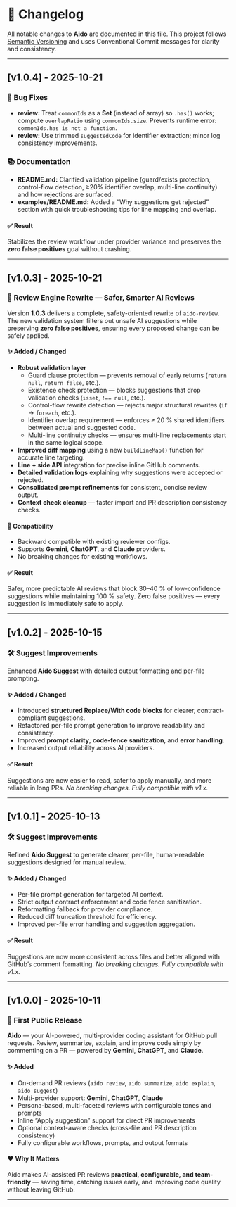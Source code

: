 # 📘 Changelog

All notable changes to **Aido** are documented in this file.
This project follows [Semantic Versioning](https://semver.org/) and uses Conventional Commit messages for clarity and consistency.

---

## [v1.0.4] - 2025-10-21
### 🐛 Bug Fixes
- **review:** Treat `commonIds` as a **Set** (instead of array) so `.has()` works; compute `overlapRatio` using `commonIds.size`. Prevents runtime error: `commonIds.has is not a function`.
- **review:** Use trimmed `suggestedCode` for identifier extraction; minor log consistency improvements.

### 📚 Documentation
- **README.md:** Clarified validation pipeline (guard/exists protection, control-flow detection, ≥20% identifier overlap, multi-line continuity) and how rejections are surfaced.
- **examples/README.md:** Added a “Why suggestions get rejected” section with quick troubleshooting tips for line mapping and overlap.

#### ✅ Result
Stabilizes the review workflow under provider variance and preserves the **zero false positives** goal without crashing.

---

## [v1.0.3] - 2025-10-21
### 🤖 Review Engine Rewrite — Safer, Smarter AI Reviews

Version **1.0.3** delivers a complete, safety-oriented rewrite of `aido-review`.
The new validation system filters out unsafe AI suggestions while preserving **zero false positives**, ensuring every proposed change can be safely applied.

#### ✨ Added / Changed
- **Robust validation layer**
  - Guard clause protection — prevents removal of early returns (`return null`, `return false`, etc.).
  - Existence check protection — blocks suggestions that drop validation checks (`isset`, `!== null`, etc.).
  - Control-flow rewrite detection — rejects major structural rewrites (`if` → `foreach`, etc.).
  - Identifier overlap requirement — enforces ≥ 20 % shared identifiers between actual and suggested code.
  - Multi-line continuity checks — ensures multi-line replacements start in the same logical scope.
- **Improved diff mapping** using a new `buildLineMap()` function for accurate line targeting.
- **Line + side API** integration for precise inline GitHub comments.
- **Detailed validation logs** explaining why suggestions were accepted or rejected.
- **Consolidated prompt refinements** for consistent, concise review output.
- **Context check cleanup** — faster import and PR description consistency checks.

#### 🧩 Compatibility
- Backward compatible with existing reviewer configs.
- Supports **Gemini**, **ChatGPT**, and **Claude** providers.
- No breaking changes for existing workflows.

#### ✅ Result
Safer, more predictable AI reviews that block 30–40 % of low-confidence suggestions while maintaining 100 % safety.
Zero false positives — every suggestion is immediately safe to apply.

---

## [v1.0.2] - 2025-10-15
### 🛠 Suggest Improvements

Enhanced **Aido Suggest** with detailed output formatting and per-file prompting.

#### ✨ Added / Changed
- Introduced **structured Replace/With code blocks** for clearer, contract-compliant suggestions.
- Refactored per-file prompt generation to improve readability and consistency.
- Improved **prompt clarity**, **code-fence sanitization**, and **error handling**.
- Increased output reliability across AI providers.

#### ✅ Result
Suggestions are now easier to read, safer to apply manually, and more reliable in long PRs.
_No breaking changes. Fully compatible with v1.x._

---

## [v1.0.1] - 2025-10-13
### 🛠 Suggest Improvements

Refined **Aido Suggest** to generate clearer, per-file, human-readable suggestions designed for manual review.

#### ✨ Added / Changed
- Per-file prompt generation for targeted AI context.
- Strict output contract enforcement and code fence sanitization.
- Reformatting fallback for provider compliance.
- Reduced diff truncation threshold for efficiency.
- Improved per-file error handling and suggestion aggregation.

#### ✅ Result
Suggestions are now more consistent across files and better aligned with GitHub’s comment formatting.
_No breaking changes. Fully compatible with v1.x._

---

## [v1.0.0] - 2025-10-11
### 🚀 First Public Release

**Aido** — your AI-powered, multi-provider coding assistant for GitHub pull requests.
Review, summarize, explain, and improve code simply by commenting on a PR — powered by **Gemini**, **ChatGPT**, and **Claude**.

#### ✨ Added
- On-demand PR reviews (`aido review`, `aido summarize`, `aido explain`, `aido suggest`)
- Multi-provider support: **Gemini**, **ChatGPT**, **Claude**
- Persona-based, multi-faceted reviews with configurable tones and prompts
- Inline “Apply suggestion” support for direct PR improvements
- Optional context-aware checks (cross-file and PR description consistency)
- Fully configurable workflows, prompts, and output formats

#### ❤️ Why It Matters
Aido makes AI-assisted PR reviews **practical, configurable, and team-friendly** — saving time, catching issues early, and improving code quality without leaving GitHub.

---
